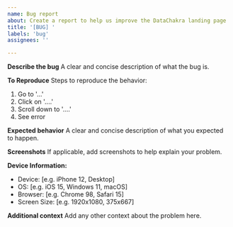 ```yaml
---
name: Bug report
about: Create a report to help us improve the DataChakra landing page
title: '[BUG] '
labels: 'bug'
assignees: ''

---
```


**Describe the bug**
A clear and concise description of what the bug is.

**To Reproduce**
Steps to reproduce the behavior:
1. Go to '...'
2. Click on '....'
3. Scroll down to '....'
4. See error

**Expected behavior**
A clear and concise description of what you expected to happen.

**Screenshots**
If applicable, add screenshots to help explain your problem.

**Device Information:**
 - Device: [e.g. iPhone 12, Desktop]
 - OS: [e.g. iOS 15, Windows 11, macOS]
 - Browser: [e.g. Chrome 98, Safari 15]
 - Screen Size: [e.g. 1920x1080, 375x667]

**Additional context**
Add any other context about the problem here.